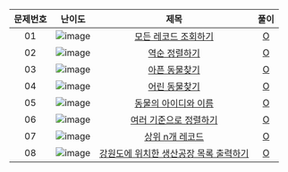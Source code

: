 | 문제번호 |                                                     난이도                                                      |                                                    제목                                                    |                                                                      풀이                                                                       |
| :------: | :-------------------------------------------------------------------------------------------------------------: | :--------------------------------------------------------------------------------------------------------: | :---------------------------------------------------------------------------------------------------------------------------------------------: |
|    01    | ![image](https://user-images.githubusercontent.com/68424403/176992717-e1a57e02-8e8e-4f82-9ec8-27fff35dc4f7.png) |              [모든 레코드 조회하기](https://programmers.co.kr/learn/courses/30/lessons/59034)              |   [O](https://github.com/kimdaeyeobbb/Computer-Science/blob/main/Database/Coding%20Test/Programmers/SELECT/inquire%20all%20the%20records.sql)   |
|    02    | ![image](https://user-images.githubusercontent.com/68424403/176992717-e1a57e02-8e8e-4f82-9ec8-27fff35dc4f7.png) |                 [역순 정렬하기](https://programmers.co.kr/learn/courses/30/lessons/59035)                  |         [O](https://github.com/kimdaeyeobbb/Computer-Science/blob/main/Database/Coding%20Test/Programmers/SELECT/reverse%20sorting.sql)         |
|    03    | ![image](https://user-images.githubusercontent.com/68424403/176992717-e1a57e02-8e8e-4f82-9ec8-27fff35dc4f7.png) |                 [아픈 동물찾기](https://programmers.co.kr/learn/courses/30/lessons/59036)                  |       [O](https://github.com/kimdaeyeobbb/Computer-Science/blob/main/Database/Coding%20Test/Programmers/SELECT/find%20sick%20animal.sql)        |
|    04    | ![image](https://user-images.githubusercontent.com/68424403/176992717-e1a57e02-8e8e-4f82-9ec8-27fff35dc4f7.png) |                 [어린 동물찾기](https://programmers.co.kr/learn/courses/30/lessons/59037)                  |       [O](https://github.com/kimdaeyeobbb/Computer-Science/blob/main/Database/Coding%20Test/Programmers/SELECT/find%20young%20animal.sql)       |
|    05    | ![image](https://user-images.githubusercontent.com/68424403/176992717-e1a57e02-8e8e-4f82-9ec8-27fff35dc4f7.png) |              [동물의 아이디와 이름](https://programmers.co.kr/learn/courses/30/lessons/59403)              |         [O](https://github.com/kimdaeyeobbb/Computer-Science/blob/main/Database/Coding%20Test/Programmers/SELECT/animal%20idNname.sql)          |
|    06    | ![image](https://user-images.githubusercontent.com/68424403/176992717-e1a57e02-8e8e-4f82-9ec8-27fff35dc4f7.png) |             [여러 기준으로 정렬하기](https://programmers.co.kr/learn/courses/30/lessons/59404)             | [O](https://github.com/kimdaeyeobbb/Computer-Science/blob/main/Database/Coding%20Test/Programmers/SELECT/sorting%20by%20various%20criteria.sql) |
|    07    | ![image](https://user-images.githubusercontent.com/68424403/176992717-e1a57e02-8e8e-4f82-9ec8-27fff35dc4f7.png) |                [상위 n개 레코드](https://programmers.co.kr/learn/courses/30/lessons/59405)                 |         [O](https://github.com/kimdaeyeobbb/Computer-Science/blob/main/Database/Coding%20Test/Programmers/SELECT/Top%20N%20record.sql)          |
|    08    | ![image](https://user-images.githubusercontent.com/68424403/176992717-e1a57e02-8e8e-4f82-9ec8-27fff35dc4f7.png) | [강원도에 위치한 생산공장 목록 출력하기](https://school.programmers.co.kr/learn/courses/30/lessons/131112) |                                                    [O](./manufacturingFactoryInGangwon.sql)                                                     |
